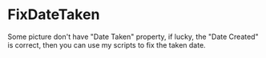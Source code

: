 # FixDateTaken
Some picture don't have "Date Taken" property, if lucky, the "Date Created" is correct, then you can use my scripts to fix the taken date.
